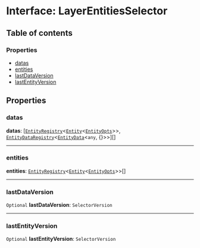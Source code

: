 # Interface: LayerEntitiesSelector

## Table of contents

### Properties

* [datas](/en/auto-docs/editor/interfaces/LayerEntitiesSelector.md#datas)
* [entities](/en/auto-docs/editor/interfaces/LayerEntitiesSelector.md#entities)
* [lastDataVersion](/en/auto-docs/editor/interfaces/LayerEntitiesSelector.md#lastdataversion)
* [lastEntityVersion](/en/auto-docs/editor/interfaces/LayerEntitiesSelector.md#lastentityversion)

## Properties

### datas

**datas**: \[[`EntityRegistry`](/en/auto-docs/editor/interfaces/EntityRegistry.md)<[`Entity`](/en/auto-docs/editor/classes/Entity-1.md)<[`EntityOpts`](/en/auto-docs/editor/interfaces/EntityOpts.md)>>, [`EntityDataRegistry`](/en/auto-docs/editor/interfaces/EntityDataRegistry.md)<[`EntityData`](/en/auto-docs/editor/classes/EntityData.md)<`any`, {}>>]\[]

***

### entities

**entities**: [`EntityRegistry`](/en/auto-docs/editor/interfaces/EntityRegistry.md)<[`Entity`](/en/auto-docs/editor/classes/Entity-1.md)<[`EntityOpts`](/en/auto-docs/editor/interfaces/EntityOpts.md)>>\[]

***

### lastDataVersion

`Optional` **lastDataVersion**: `SelectorVersion`

***

### lastEntityVersion

`Optional` **lastEntityVersion**: `SelectorVersion`
